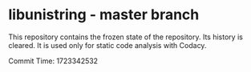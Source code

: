# libunistring - master branch

This repository contains the frozen state of the repository.
Its history is cleared. It is used only for static code
analysis with Codacy.

Commit Time: 1723342532